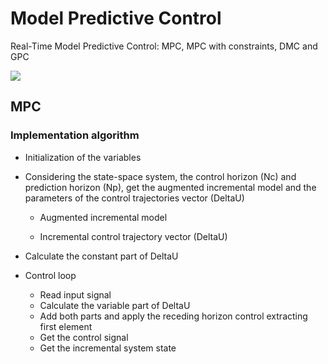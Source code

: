 # Model Predictive Control
Real-Time Model Predictive Control: MPC, MPC with constraints, DMC and GPC

![](https://upload.wikimedia.org/wikipedia/commons/thumb/1/11/MPC_scheme_basic.svg/1280px-MPC_scheme_basic.svg.png)

## MPC
### Implementation algorithm

* Initialization of the variables
* Considering the state-space system, the control horizon (Nc) and prediction horizon (Np), get the augmented incremental model and the parameters of the control trajectories vector (DeltaU)
  * Augmented incremental model



  * Incremental control trajectory vector (DeltaU)  
* Calculate the constant part of DeltaU

* Control loop

	* Read input signal 
	* Calculate the variable part of DeltaU
	* Add both parts and apply the receding horizon control extracting first element
	* Get the control signal
	* Get the incremental system state
